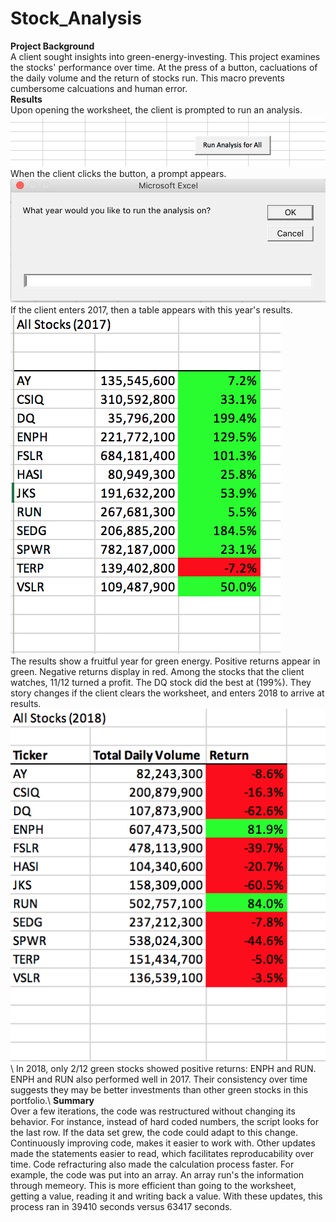# Stock_Analysis
**Project Background**\
A client sought insights into green-energy-investing. This project examines the stocks' performance over time. At the press of a button, cacluations of the daily volume and the return of stocks run. This macro prevents cumbersome calcuations and human error.\
**Results**\
Upon opening the worksheet, the client is prompted to run an analysis.\
![Run%20Analysis%20Image](https://github.com/dagibbins186/Stock_Analysis/blob/main/Resources/Run%20Analysis%20Image.png)\
When the client clicks the button, a prompt appears.\
![Prompt](https://github.com/dagibbins186/Stock_Analysis/blob/main/Resources/Prompt.png)\
If the client enters 2017, then a table appears with this year's results.\
![2017_Analysis_Results](https://github.com/dagibbins186/Stock_Analysis/blob/main/Resources/2017_Analysis_Results.png)\
The results show a fruitful year for green energy. Positive returns appear in green. Negative returns display in red. Among the stocks that the client watches, 11/12 turned a profit. The DQ stock did the best at (199%). They story changes if the client clears the worksheet, and enters 2018 to arrive at results.\
![2018_Analysis_Results](https://github.com/dagibbins186/Stock_Analysis/blob/main/Resources/2018_Analysis_Results.png)\ In 2018, only 2/12 green stocks showed positive returns: ENPH and RUN. ENPH and RUN also performed well in 2017. Their consistency over time suggests they may be better investments than other green stocks in this portfolio.\ 
**Summary**\
Over a few iterations, the code was restructured without changing its behavior. For instance, instead of hard coded numbers, the script looks for the last row. If the data set grew, the code could adapt to this change. Continuously improving code, makes it easier to work with. Other updates made the statements easier to read, which facilitates reproducability over time. Code refracturing also made the calculation process faster. For example, the code was put into an array. An array run's the information through memeory. This is more efficient than going to the worksheet, getting a value, reading it and writing back a value. With these updates, this process ran in 39410 seconds versus 63417 seconds.
